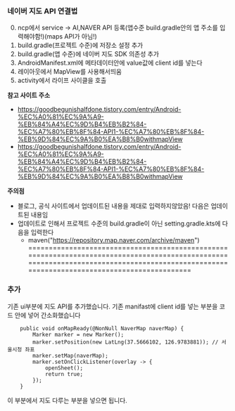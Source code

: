 ### 네이버 지도 API 연결법 ###

0. ncp에서 service -> AI,NAVER API 등록(앱수준 build.gradle안의 앱 주소를 입력해야함!)(maps API가 아님!)
1. build.gradle(프로젝트 수준)에 저장소 설정 추가
2. build.gradle(앱 수준)에 네이버 지도 SDK 의존성 추가
3. AndroidManifest.xml에 메타데이터안에 value값에 client id를 넣는다
4. 레이아웃에서 MapView를 사용해서띄움
5. activity에서 라이프 사이클을 호출

**참고 사이트 주소**
+ https://goodbegunishalfdone.tistory.com/entry/Android-%EC%A0%81%EC%9A%A9-%EB%84%A4%EC%9D%B4%EB%B2%84-%EC%A7%80%EB%8F%84-API1-%EC%A7%80%EB%8F%84-%EB%9D%84%EC%9A%B0%EA%B8%B0withmapView
+ https://goodbegunishalfdone.tistory.com/entry/Android-%EC%A0%81%EC%9A%A9-%EB%84%A4%EC%9D%B4%EB%B2%84-%EC%A7%80%EB%8F%84-API1-%EC%A7%80%EB%8F%84-%EB%9D%84%EC%9A%B0%EA%B8%B0withmapView


**주의점**
+ 블로그, 공식 사이트에서 업데이트된 내용을 제대로 입력하지않았음! 다음은 업데이트된 내용임
+ 업데이트로 인해서 프로젝트 수준의 build.gradle이 아닌 setting.gradle.kts에 다음을 입력한다
  + maven("https://repository.map.naver.com/archive/maven")
===========================================================================================================================================================================================
### 추가 ###
기존 ui부분에 지도 API를 추가했습니다.
기존 manifast에 client id를 넣는 부분을 코드 안에 넣어 간소화했습니다

```
    public void onMapReady(@NonNull NaverMap naverMap) {
        Marker marker = new Marker();
        marker.setPosition(new LatLng(37.5666102, 126.9783881)); // 서울시청 좌표
        marker.setMap(naverMap);
        marker.setOnClickListener(overlay -> {
            openSheet();
            return true;
        });
    }
```
이 부분에서 지도 다루는 부분을 넣으면 됩니다.

